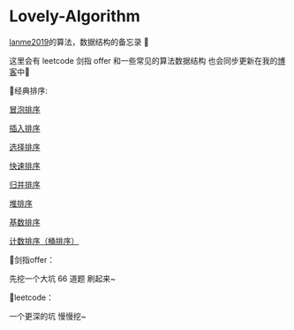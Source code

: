 # Lovely-Algorithm


[lanme2019](https://luanmingyi.cn/)的算法，数据结构的备忘录 🍰

这里会有 leetcode 剑指 offer 和一些常见的算法数据结构
也会同步更新在我的[博客](https://luanmingyi.cn/)中👀
 
🔎经典排序:

[冒泡排序](经典排序/冒泡排序.md)

[插入排序](经典排序/插入排序.md)

[选择排序](经典排序/选择排序.md)

[快速排序](经典排序/快速排序.md)

[归并排序](经典排序/归并排序.md)

[堆排序](经典排序/堆排序.md)

[基数排序](经典排序/基数排序.md)

[计数排序（桶排序）](经典排序/计数排序(桶排序).md)

🔎剑指offer：

先挖一个大坑 66 道题  刷起来~


🔎leetcode：

一个更深的坑  慢慢挖~
